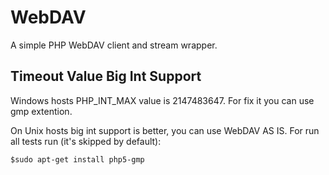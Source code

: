 WebDAV
======

A simple PHP WebDAV client and stream wrapper. 

## Timeout Value Big Int Support

Windows hosts PHP_INT_MAX value is 2147483647. For fix it you can use gmp extention.  

On Unix hosts big int support is better, you can use WebDAV AS IS. 
For run all tests run (it's skipped by default): 

	$sudo apt-get install php5-gmp
 